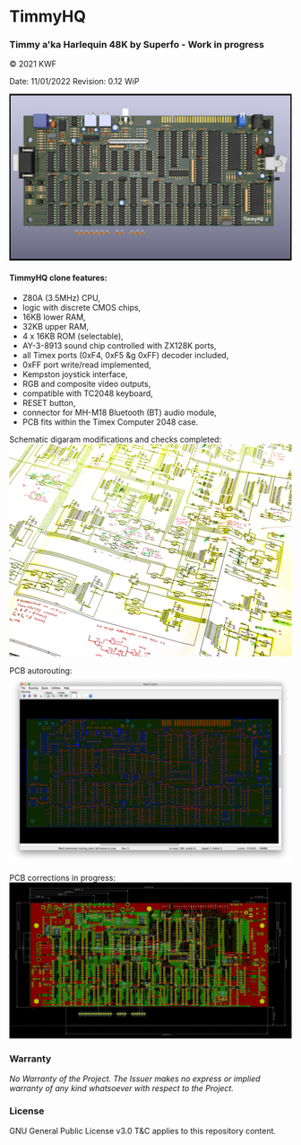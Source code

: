 # TimmyHQ
### Timmy a'ka Harlequin 48K by Superfo - Work in progress

© 2021 KWF

Date: 11/01/2022
Revision: 0.12 WiP

![TimmyHQ](/Docs/THQ_01.png)

#### TimmyHQ clone features:

* Z80A (3.5MHz) CPU,
* logic with discrete CMOS chips,
* 16KB lower RAM,
* 32KB upper RAM,
* 4 x 16KB ROM (selectable),
* AY-3-8913 sound chip controlled with ZX128K ports,
* all Timex ports (0xF4, 0xF5 &g 0xFF) decoder included,
* 0xFF port write/read implemented,
* Kempston joystick interface,
* RGB and composite video outputs,
* compatible with TC2048 keyboard,
* RESET button,
* connector for MH-M18 Bluetooth (BT) audio module,
* PCB fits within the Timex Computer 2048 case.

Schematic digaram modifications and checks completed:
![TimmyHQ](/Docs/THQ_02.jpg)

PCB autorouting:
![TimmyHQ](/Docs/PCB_v0.1_routing.png)

PCB corrections in progress:
![TimmyHQ](/Docs/THQ_03.png)

### Warranty

*No Warranty of the Project. The Issuer makes no express or implied warranty of any kind whatsoever with respect to the Project.*

### License

GNU General Public License v3.0 T&C applies to this repository content.
